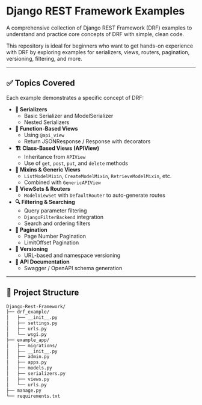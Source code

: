 # Django REST Framework Examples

A comprehensive collection of Django REST Framework (DRF) examples to understand and practice core concepts of DRF with simple, clean code.

This repository is ideal for beginners who want to get hands-on experience with DRF by exploring examples for serializers, views, routers, pagination, versioning, filtering, and more.

---

## ✅ Topics Covered

Each example demonstrates a specific concept of DRF:

- **🧩 Serializers**
  - Basic Serializer and ModelSerializer
  - Nested Serializers
- **🧠 Function-Based Views**
  - Using `@api_view`
  - Return JSONResponse / Response with decorators
- **🏗️ Class-Based Views (APIView)**
  - Inheritance from `APIView`
  - Use of `get`, `post`, `put`, and `delete` methods
- **🔁 Mixins & Generic Views**
  - `ListModelMixin`, `CreateModelMixin`, `RetrieveModelMixin`, etc.
  - Combined with `GenericAPIView`
- **🧰 ViewSets & Routers**
  - `ModelViewSet` with `DefaultRouter` to auto-generate routes
- **🔍 Filtering & Searching**
  - Query parameter filtering
  - `DjangoFilterBackend` integration
  - Search and ordering filters
- **📏 Pagination**
  - Page Number Pagination
  - LimitOffset Pagination
- **🧾 Versioning**
  - URL-based and namespace versioning
- **📄 API Documentation**
  - Swagger / OpenAPI schema generation

---

## 📁 Project Structure

```bash
Django-Rest-Framework/
├── drf_example/
│   ├── __init__.py
│   ├── settings.py
│   ├── urls.py
│   └── wsgi.py
├── example_app/
│   ├── migrations/
│   ├── __init__.py
│   ├── admin.py
│   ├── apps.py
│   ├── models.py
│   ├── serializers.py
│   ├── views.py
│   └── urls.py
├── manage.py
└── requirements.txt

